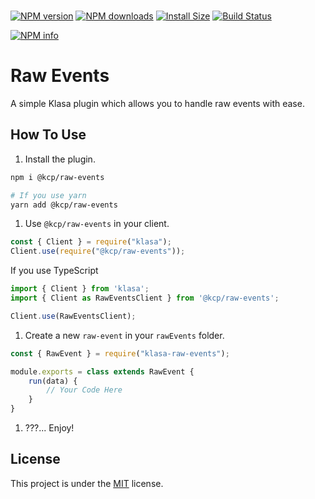 <div>
	<br/>
	<p>
	    <a href="https://www.npmjs.com/package/@kcp/raw-events"><img src="https://img.shields.io/npm/v/@kcp/raw-events.svg?maxAge=3600" alt="NPM version" /></a>
		<a href="https://www.npmjs.com/package/@kcp/raw-events"><img src="https://img.shields.io/npm/dt/@kcp/raw-events.svg?maxAge=3600" alt="NPM downloads" /></a>
		<a href="https://packagephobia.now.sh/result?p=@kcp/raw-events"><img src="https://packagephobia.now.sh/badge?p=@kcp/raw-events" alt="Install Size"></a>
        <a href="https://dev.azure.com/klasacommunityplugins/Plugins/_build/latest?definitionId=3&branchName=master"><img src="https://dev.azure.com/klasacommunityplugins/Plugins/_apis/build/status/Raw%20Events?branchName=master" alt="Build Status"></a>
	</p>
	<p>
    <a href="https://nodei.co/npm/@kcp/raw-events"><img src="https://nodei.co/npm/@kcp/raw-events.png?downloads=true&stars=true" alt="NPM info"></a>
  </p>
</div>

# Raw Events

A simple Klasa plugin which allows you to handle raw events with ease.

## How To Use

1. Install the plugin.

```bash
npm i @kcp/raw-events

# If you use yarn
yarn add @kcp/raw-events
```

1. Use `@kcp/raw-events` in your client.

```js
const { Client } = require("klasa");
Client.use(require("@kcp/raw-events"));
```

If you use TypeScript

```ts
import { Client } from 'klasa';
import { Client as RawEventsClient } from '@kcp/raw-events';

Client.use(RawEventsClient);
```

1. Create a new `raw-event` in your `rawEvents` folder.

```js
const { RawEvent } = require("klasa-raw-events");

module.exports = class extends RawEvent {
    run(data) {
        // Your Code Here
    }
}
```

1. ???... Enjoy!

## License

This project is under the [MIT](https://github.com/KlasaCommunityPlugins/raw-events/blob/master/LICENSE) license.
